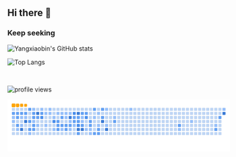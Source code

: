 ## Hi there 👋

### Keep seeking

![Yangxiaobin's GitHub stats](https://github-readme-stats.vercel.app/api?username=yangxiaobinhaoshuai&count_private=true&show_icons=true&theme=radical)

![Top Langs](https://github-readme-stats.vercel.app/api/top-langs/?username=yangxiaobinhaoshuai&layout=compact)



<br>

![profile views](https://komarev.com/ghpvc/?username=yangxiaobinhaoshuai&color=green&style=flat)

<picture>
  <source media="(prefers-color-scheme: dark)" srcset="https://github.com/yangxiaobinhaoshuai/yangxiaobinhaoshuai/blob/output/github-contribution-grid-snake-dark.svg"/>
  <source media="(prefers-color-scheme: light)" srcset="https://github.com/yangxiaobinhaoshuai/yangxiaobinhaoshuai/blob/output/github-contribution-grid-snake.svg"/>
  <img alt="github-snake" src="https://github.com/yangxiaobinhaoshuai/yangxiaobinhaoshuai/blob/output/ocean.gif"/>
</picture>



<!--
**yangxiaobinhaoshuai/yangxiaobinhaoshuai** is a ✨ _special_ ✨ repository because its `README.md` (this file) appears on your GitHub profile.

Here are some ideas to get you started:

- 🔭 I’m currently working on ...
- 🌱 I’m currently learning ...
- 👯 I’m looking to collaborate on ...
- 🤔 I’m looking for help with ...
- 💬 Ask me about ...
- 📫 How to reach me: ...
- 😄 Pronouns: ...
- ⚡ Fun fact: ...
-->
